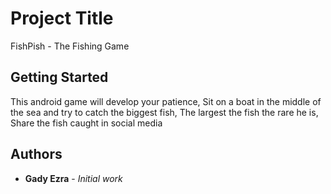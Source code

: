 # Project Title

FishPish - The Fishing Game

## Getting Started

This android game will develop your patience, Sit on a boat in the middle of the sea and try to catch the biggest fish, The largest the fish the rare he is, Share the fish caught in social media

## Authors

* **Gady Ezra** - *Initial work*